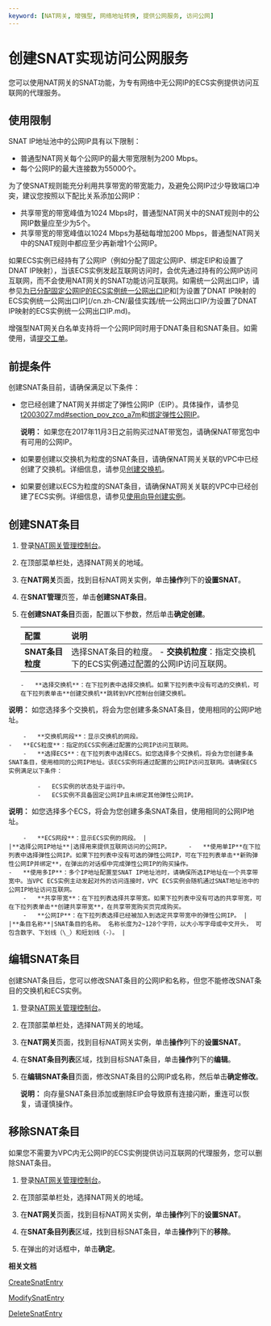 ```yaml
---
keyword: [NAT网关, 增强型, 网络地址转换, 提供公网服务, 访问公网]
---
```


# 创建SNAT实现访问公网服务

您可以使用NAT网关的SNAT功能，为专有网络中无公网IP的ECS实例提供访问互联网的代理服务。

## 使用限制

SNAT IP地址池中的公网IP具有以下限制：

-   普通型NAT网关每个公网IP的最大带宽限制为200 Mbps。
-   每个公网IP的最大连接数为55000个。

为了使SNAT规则能充分利用共享带宽的带宽能力，及避免公网IP过少导致端口冲突，建议您按照以下配比关系添加公网IP：

-   共享带宽的带宽峰值为1024 Mbps时，普通型NAT网关中的SNAT规则中的公网IP数量应至少为5个。
-   共享带宽的带宽峰值以1024 Mbps为基础每增加200 Mbps，普通型NAT网关中的SNAT规则中都应至少再新增1个公网IP。

如果ECS实例已经持有了公网IP（例如分配了固定公网IP、绑定EIP和设置了DNAT IP映射），当该ECS实例发起互联网访问时，会优先通过持有的公网IP访问互联网，而不会使用NAT网关的SNAT功能访问互联网。如需统一公网出口IP，请参见[为已分配固定公网IP的ECS实例统一公网出口IP](/cn.zh-CN/最佳实践/统一公网出口IP/为已分配固定公网IP的ECS实例统一公网出口IP.md)和[为设置了DNAT IP映射的ECS实例统一公网出口IP](/cn.zh-CN/最佳实践/统一公网出口IP/为设置了DNAT IP映射的ECS实例统一公网出口IP.md)。

增强型NAT网关白名单支持将一个公网IP同时用于DNAT条目和SNAT条目。如需使用，请[提交工单](https://selfservice.console.aliyun.com/ticket/category/natgw/today)。

## 前提条件

创建SNAT条目前，请确保满足以下条件：

-   您已经创建了NAT网关并绑定了弹性公网IP（EIP）。具体操作，请参见[t2003027.md\#section\_pov\_zco\_a7m]()和[绑定弹性公网IP](/cn.zh-CN/用户指南/NAT网关实例/使用NAT网关.md)。

    **说明：** 如果您在2017年11月3日之前购买过NAT带宽包，请确保NAT带宽包中有可用的公网IP。

-   如果要创建以交换机为粒度的SNAT条目，请确保NAT网关关联的VPC中已经创建了交换机。详细信息，请参见[创建交换机](/cn.zh-CN/专有网络和交换机/管理交换机/创建交换机.md)。
-   如果要创建以ECS为粒度的SNAT条目，请确保NAT网关关联的VPC中已经创建了ECS实例。详细信息，请参见[使用向导创建实例](/cn.zh-CN/实例/创建实例/使用向导创建实例.md)。

## 创建SNAT条目

1.  登录[NAT网关管理控制台](https://vpc.console.aliyun.com/nat)。

2.  在顶部菜单栏处，选择NAT网关的地域。

3.  在**NAT网关**页面，找到目标NAT网关实例，单击**操作**列下的**设置SNAT**。

4.  在**SNAT管理**页签，单击**创建SNAT条目**。

5.  在**创建SNAT条目**页面，配置以下参数，然后单击**确定创建**。

    |配置|说明|
    |:-|:-|
    |**SNAT条目粒度**|选择SNAT条目的粒度。    -   **交换机粒度**：指定交换机下的ECS实例通过配置的公网IP访问互联网。
        -   **选择交换机**：在下拉列表中选择交换机。如果下拉列表中没有可选的交换机，可在下拉列表单击**创建交换机**跳转到VPC控制台创建交换机。

**说明：** 如您选择多个交换机，将会为您创建多条SNAT条目，使用相同的公网IP地址。

        -   **交换机网段**：显示交换机的网段。
    -   **ECS粒度**：指定的ECS实例通过配置的公网IP访问互联网。
        -   **选择ECS**：在下拉列表中选择ECS。如您选择多个交换机，将会为您创建多条SNAT条目，使用相同的公网IP地址。该ECS实例将通过配置的公网IP访问互联网。请确保ECS实例满足以下条件：

            -   ECS实例的状态处于运行中。
            -   ECS实例不具备固定公网IP且未绑定其他弹性公网IP。
**说明：** 如您选择多个ECS，将会为您创建多条SNAT条目，使用相同的公网IP地址。

        -   **ECS网段**：显示ECS实例的网段。 |
    |**选择公网IP地址**|选择用来提供互联网访问的公网IP。     -   **使用单IP**在下拉列表中选择弹性公网IP。如果下拉列表中没有可选的弹性公网IP，可在下拉列表单击**新购弹性公网IP并绑定**，在弹出的对话框中完成弹性公网IP的购买操作。
    -   **使用多IP**：多个IP地址配置至SNAT IP地址池时，请确保所选IP地址在一个共享带宽中。当VPC ECS实例主动发起对外的访问连接时，VPC ECS实例会随机通过SNAT地址池中的公网IP地址访问互联网。
        -   **共享带宽**：在下拉列表选择共享带宽。如果下拉列表中没有可选的共享带宽，可在下拉列表单击**创建共享带宽**，在共享带宽购买页完成购买。
        -   **公网IP**：在下拉列表选择已经被加入到选定共享带宽中的弹性公网IP。 |
    |**条目名称**|SNAT条目的名称。 名称长度为2~128个字符，以大小写字母或中文开头， 可包含数字、下划线（\_）和短划线（-）。 |


## 编辑SNAT条目

创建SNAT条目后，您可以修改SNAT条目的公网IP和名称，但您不能修改SNAT条目的交换机和ECS实例。

1.  登录[NAT网关管理控制台](https://vpc.console.aliyun.com/nat)。

2.  在顶部菜单栏处，选择NAT网关的地域。

3.  在**NAT网关**页面，找到目标NAT网关实例，单击**操作**列下的**设置SNAT**。

4.  在**SNAT条目列表**区域，找到目标SNAT条目，单击**操作**列下的**编辑**。

5.  在**编辑SNAT条目**页面，修改SNAT条目的公网IP或名称，然后单击**确定修改**。

    **说明：** 向存量SNAT条目添加或删除EIP会导致原有连接闪断，重连可以恢复，请谨慎操作。


## 移除SNAT条目

如果您不需要为VPC内无公网IP的ECS实例提供访问互联网的代理服务，您可以删除SNAT条目。

1.  登录[NAT网关管理控制台](https://vpc.console.aliyun.com/nat)。

2.  在顶部菜单栏处，选择NAT网关的地域。

3.  在**NAT网关**页面，找到目标NAT网关实例，单击**操作**列下的**设置SNAT**。

4.  在**SNAT条目列表**区域，找到目标SNAT条目，单击**操作**列下的**移除**。

5.  在弹出的对话框中，单击**确定**。


**相关文档**  


[CreateSnatEntry](/cn.zh-CN/API参考/NAT网关/CreateSnatEntry.md)

[ModifySnatEntry](/cn.zh-CN/API参考/NAT网关/ModifySnatEntry.md)

[DeleteSnatEntry](/cn.zh-CN/API参考/NAT网关/DeleteSnatEntry.md)

